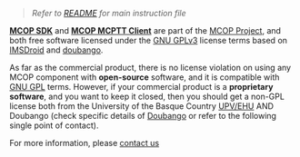 > *Refer to* [*README*](../README.md) *for main instruction file*

[**MCOP SDK**](MCOP_SDK_Installation.md) and [**MCOP MCPTT Client**](https://demo.mcopenplatform.org/gitlist/mcop/MCOP-MCPTT-Client.git/blob/master/docs/MCOP_MCPTT_Client_Installation.md) are part of the [MCOP Project](https://www.mcopenplatform.org/the-project/), and both free software licensed under the [GNU GPLv3](http://www.gnu.org/licenses/gpl.html) license terms based on [IMSDroid](http://code.google.com/p/imsdroid/) and [doubango](http://doubango.org). 

As far as the commercial product, there is no license violation on using any MCOP component with **open-source** software, and it is compatible with [GNU GPL](http://www.gnu.org/licenses/gpl.html) terms. However, if your commercial product is a **proprietary software**, and you want to keep it closed, then you should get a non-GPL license both from the University of the Basque Country [UPV/EHU](mailto:licensing-mcpttclient@mcopenplatform.org) AND Doubango (check specific details of [Doubango](imsdroid_Commercial_License.md) or refer to the following single point of contact). <br />

For more information, please [contact us](mailto:licensing-mcpttclient@mcopenplatform.org) <br />
